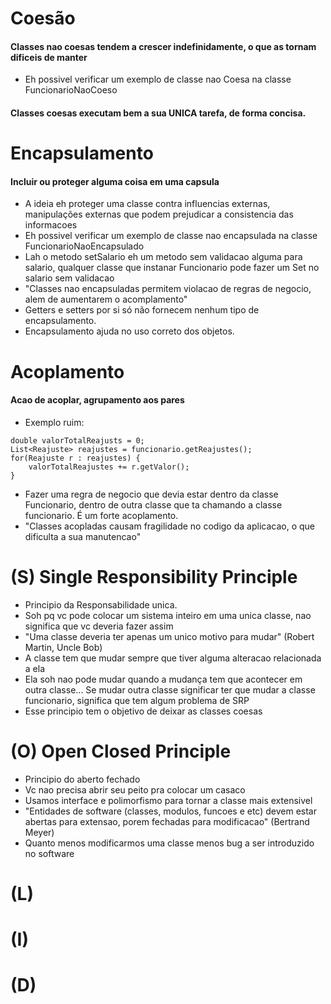 # Coesão

#### Classes nao coesas tendem a crescer indefinidamente, o que as tornam dificeis de manter
- Eh possivel verificar um exemplo de classe nao Coesa na classe FuncionarioNaoCoeso

#### Classes coesas executam bem a sua UNICA tarefa, de forma concisa.

# Encapsulamento

#### Incluir ou proteger alguma coisa em uma capsula
- A ideia eh proteger uma classe contra influencias externas, manipulações externas que podem prejudicar a consistencia das informacoes
- Eh possivel verificar um exemplo de classe nao encapsulada na classe FuncionarioNaoEncapsulado
- Lah o metodo setSalario eh um metodo sem validacao alguma para salario, qualquer classe que instanar Funcionario pode fazer um Set no salario sem validacao
- "Classes nao encapsuladas permitem violacao de regras de negocio, alem de aumentarem o acomplamento"
- Getters e setters por si só não fornecem nenhum tipo de encapsulamento.
- Encapsulamento ajuda no uso correto dos objetos.

# Acoplamento

#### Acao de acoplar, agrupamento aos pares
- Exemplo ruim:
```
double valorTotalReajusts = 0;
List<Reajuste> reajustes = funcionario.getReajustes();
for(Reajuste r : reajustes) {
    valorTotalReajustes += r.getValor();
}
```
- Fazer uma regra de negocio que devia estar dentro da classe Funcionario, dentro de outra classe que ta chamando a classe funcionario. É um forte acoplamento.
- "Classes acopladas causam fragilidade no codigo da aplicacao, o que dificulta a sua manutencao"

# (S) Single Responsibility Principle
- Principio da Responsabilidade unica.
- Soh pq vc pode colocar um sistema inteiro em uma unica classe, nao significa que vc deveria fazer assim
- "Uma classe deveria ter apenas um unico motivo para mudar" (Robert Martin, Uncle Bob)
- A classe tem que mudar sempre que tiver alguma alteracao relacionada a ela
- Ela soh nao pode mudar quando a mudança tem que acontecer em outra classe... Se mudar outra classe significar ter que mudar a classe funcionario, significa que tem algum problema de SRP
- Esse principio tem o objetivo de deixar as classes coesas

# (O) Open Closed Principle
- Principio do aberto fechado
- Vc nao precisa abrir seu peito pra colocar um casaco
- Usamos interface e polimorfismo para tornar a classe mais extensivel
- "Entidades de software (classes, modulos, funcoes e etc) devem estar abertas para extensao, porem fechadas para modificacao" (Bertrand Meyer)
- Quanto menos modificarmos uma classe menos bug a ser introduzido no software

# (L) 

# (I) 

# (D) 